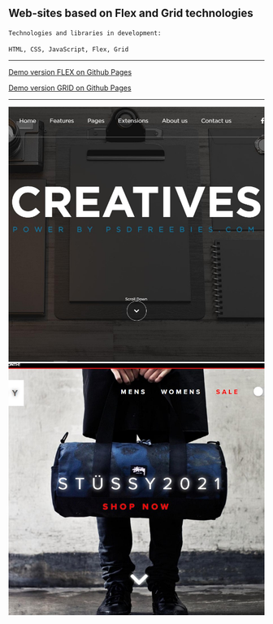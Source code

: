 ## Web-sites based on Flex and Grid technologies

```
Technologies and libraries in development:

HTML, CSS, JavaScript, Flex, Grid
```

***

[Demo version FLEX on Github Pages](https://nedug.github.io/HTML_CSS/FD1-155-21/Makets_flex/index.html)

[Demo version GRID on Github Pages](https://nedug.github.io/HTML_CSS/FD1-155-21/Makets_flex/grid.html)

***

![](https://github.com/nedug/cv-alexander-r/blob/main/src/common/img/flex.jpg?raw=true)
![](https://github.com/nedug/cv-alexander-r/blob/main/src/common/img/grid.jpg?raw=true)